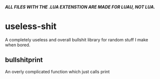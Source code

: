 ***ALL FILES WITH THE .LUA EXTENSTION ARE MADE FOR LUAU, NOT LUA.***

# useless-shit
A completely useless and overall bullshit library for random stuff I make when bored.

## bullshitprint
An overly complicated function which just calls print
